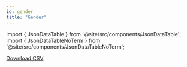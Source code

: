 ```yaml
---
id: gender
title: "Gender"
---
```


import { JsonDataTable } from '@site/src/components/JsonDataTable';
import { JsonDataTableNoTerm } from '@site/src/components/JsonDataTableNoTerm';

<JsonDataTableNoTerm  jsonPath="nodes.seed\.the_tuva_project\.terminology__gender.columns" />

<a href="https://tuva-public-resources.s3.amazonaws.com/versioned_terminology/latest/gender.csv_0_0_0.csv.gz">Download CSV</a>
